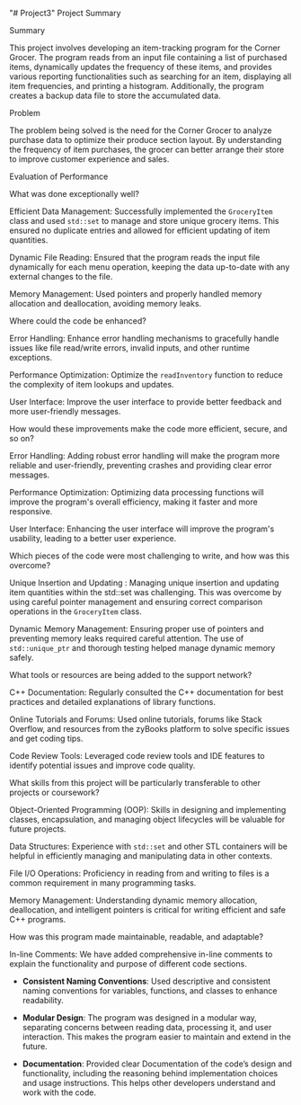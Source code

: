 "# Project3" 
Project Summary 

 

Summary 

This project involves developing an item-tracking program for the Corner Grocer. The program reads from an input file containing a list of purchased items, dynamically updates the frequency of these items, and provides various reporting functionalities such as searching for an item, displaying all item frequencies, and printing a histogram. Additionally, the program creates a backup data file to store the accumulated data. 

  

Problem 

The problem being solved is the need for the Corner Grocer to analyze purchase data to optimize their produce section layout. By understanding the frequency of item purchases, the grocer can better arrange their store to improve customer experience and sales. 

  

 

Evaluation of Performance 

  

What was done exceptionally well? 

Efficient Data Management: Successfully implemented the `GroceryItem` class and used `std::set` to manage and store unique grocery items. This ensured no duplicate entries and allowed for efficient updating of item quantities. 

Dynamic File Reading: Ensured that the program reads the input file dynamically for each menu operation, keeping the data up-to-date with any external changes to the file. 

Memory Management: Used pointers and properly handled memory allocation and deallocation, avoiding memory leaks. 

  

Where could the code be enhanced? 

Error Handling: Enhance error handling mechanisms to gracefully handle issues like file read/write errors, invalid inputs, and other runtime exceptions. 

Performance Optimization: Optimize the `readInventory` function to reduce the complexity of item lookups and updates. 

User Interface: Improve the user interface to provide better feedback and more user-friendly messages. 

  

How would these improvements make the code more efficient, secure, and so on? 

Error Handling: Adding robust error handling will make the program more reliable and user-friendly, preventing crashes and providing clear error messages. 

Performance Optimization: Optimizing data processing functions will improve the program's overall efficiency, making it faster and more responsive. 

User Interface: Enhancing the user interface will improve the program's usability, leading to a better user experience. 

  

Which pieces of the code were most challenging to write, and how was this overcome? 

Unique Insertion and Updating : Managing unique insertion and updating item quantities within the std::set was challenging. This was overcome by using careful pointer management and ensuring correct comparison operations in the `GroceryItem` class. 

Dynamic Memory Management: Ensuring proper use of pointers and preventing memory leaks required careful attention. The use of `std::unique_ptr` and thorough testing helped manage dynamic memory safely. 

  

What tools or resources are being added to the support network? 

C++ Documentation: Regularly consulted the C++ documentation for best practices and detailed explanations of library functions. 

Online Tutorials and Forums: Used online tutorials, forums like Stack Overflow, and resources from the zyBooks platform to solve specific issues and get coding tips. 

Code Review Tools: Leveraged code review tools and IDE features to identify potential issues and improve code quality. 

  

What skills from this project will be particularly transferable to other projects or coursework? 

Object-Oriented Programming (OOP): Skills in designing and implementing classes, encapsulation, and managing object lifecycles will be valuable for future projects. 

Data Structures: Experience with `std::set` and other STL containers will be helpful in efficiently managing and manipulating data in other contexts. 

File I/O Operations: Proficiency in reading from and writing to files is a common requirement in many programming tasks. 

Memory Management: Understanding dynamic memory allocation, deallocation, and intelligent pointers is critical for writing efficient and safe C++ programs. 

  

How was this program made maintainable, readable, and adaptable? 

In-line Comments: We have added comprehensive in-line comments to explain the functionality and purpose of different code sections. 

- **Consistent Naming Conventions**: Used descriptive and consistent naming conventions for variables, functions, and classes to enhance readability. 

- **Modular Design**: The program was designed in a modular way, separating concerns between reading data, processing it, and user interaction. This makes the program easier to maintain and extend in the future. 

- **Documentation**: Provided clear Documentation of the code’s design and functionality, including the reasoning behind implementation choices and usage instructions. This helps other developers understand and work with the code. 
